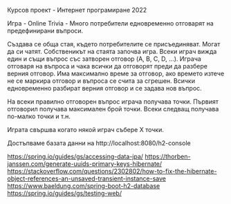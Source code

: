 Курсов проект - Интернет програмиране 2022

Игра - Online Trivia - Много потребители едновременно отговарят на предефинирани въпроси.

Създава се обща стая, където потребителите се присъединяват. Могат да си чатят.
Собственикът на стаята започва игра. Всеки играч вижда един и същи въпрос със затворен отговор (A, B, C, D, ...).
Играча отговаря на въпроса и чака всички да отговорят преди да разбере верния отговор.
Има максимално време за отговор, ако времето изтече не се маркира отговор и въпроса се счита за сгрешен.
Всички едновременно разбират верния отговор и се задава нов въпрос.

На всеки правилно отговорен въпрос играча получава точки. Първият отговорил получава максимален брой точки. Всеки следващ получава по-малко точки и т.н.

Играта свършва когато някой играч събере Х точки.

Достъпваме базата данни на http://localhost:8080/h2-console

https://spring.io/guides/gs/accessing-data-jpa/
https://thorben-janssen.com/generate-uuids-primary-keys-hibernate/
https://stackoverflow.com/questions/2302802/how-to-fix-the-hibernate-object-references-an-unsaved-transient-instance-save
https://www.baeldung.com/spring-boot-h2-database
https://spring.io/guides/gs/testing-web/
